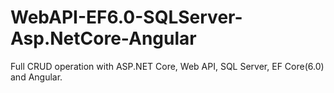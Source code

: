 # WebAPI-EF6.0-SQLServer-Asp.NetCore-Angular
Full CRUD operation with ASP.NET Core, Web API, SQL Server, EF Core(6.0) and Angular.
